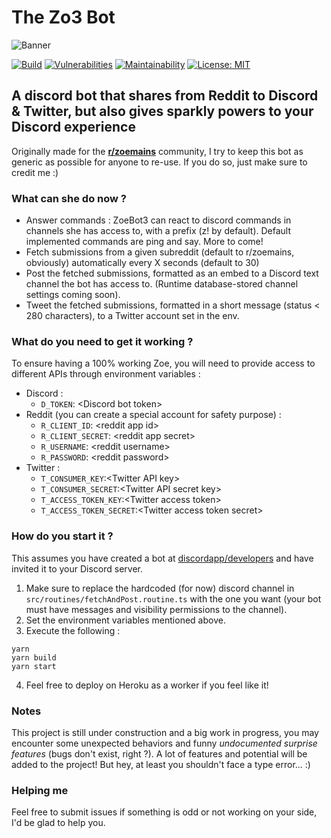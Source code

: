 # The Zo3 Bot
![Banner](https://i.imgur.com/NiXCe7Q.jpg)

[![Build](https://github.com/prazdevs/zoemains-bot/workflows/Build/badge.svg?branch=master)](https://github.com/prazdevs/zoebot3/actions?query=workflow%3ABuild)
[![Vulnerabilities](https://snyk.io/test/github/prazdevs/zoebot3/badge.svg)](https://snyk.io/test/github/prazdevs/zoebot3)
[![Maintainability](https://api.codeclimate.com/v1/badges/d45a9175718fe108867b/maintainability)](https://codeclimate.com/github/prazdevs/zoemains-bot/maintainability)
[![License: MIT](https://img.shields.io/badge/License-MIT-yellow.svg)](https://opensource.org/licenses/MIT) 

## A discord bot that shares from Reddit to Discord & Twitter, but also gives sparkly powers to your Discord experience

Originally made for the **[r/zoemains](http://reddit.com/r/zoemains)** community, I try to keep this bot as generic as possible for anyone to re-use. If you do so, just make sure to credit me :)

### What can she do now ?

- Answer commands : ZoeBot3 can react to discord commands in channels she has access to, with a prefix (z! by default). Default implemented commands are ping and say. More to come!
- Fetch submissions from a given subreddit (default to r/zoemains, obviously) automatically every X seconds (default to 30)
- Post the fetched submissions, formatted as an embed to a Discord text channel the bot has access to. (Runtime database-stored channel settings coming soon).
- Tweet the fetched submissions, formatted in a short message (status < 280 characters), to a Twitter account set in the env.

### What do you need to get it working ?

To ensure having a 100% working Zoe, you will need to provide access to different APIs through environment variables :
- Discord :
  - `D_TOKEN`: \<Discord bot token\>
- Reddit (you can create a special account for safety purpose) : 
  - `R_CLIENT_ID`: \<reddit app id\>
  - `R_CLIENT_SECRET`: \<reddit app secret\>
  - `R_USERNAME`: \<reddit username\>
  - `R_PASSWORD`: \<reddit password\>
- Twitter :
  - `T_CONSUMER_KEY`:\<Twitter API key\>
  - `T_CONSUMER_SECRET`:\<Twitter API secret key\>
  - `T_ACCESS_TOKEN_KEY`:\<Twitter access token\>
  - `T_ACCESS_TOKEN_SECRET`:\<Twitter access token secret\>
  
### How do you start it ?

This assumes you have created a bot at [discordapp/developers](https://discordapp.com/developers/applications) and have invited it to your Discord server.

1. Make sure to replace the hardcoded (for now) discord channel in `src/routines/fetchAndPost.routine.ts` with the one you want (your bot must have messages and visibility permissions to the channel).
2. Set the environment variables mentioned above.
3. Execute the following :
```
yarn
yarn build
yarn start
```
4. Feel free to deploy on Heroku as a worker if you feel like it!

### Notes

This project is still under construction and a big work in progress, you may encounter some unexpected behaviors and funny *undocumented surprise features* (bugs don't exist, right ?). A lot of features and potential will be added to the project! But hey, at least you shouldn't face a type error... :)

### Helping me

Feel free to submit issues if something is odd or not working on your side, I'd be glad to help you.
